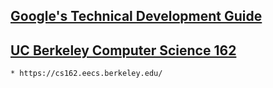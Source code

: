 
## [Google's Technical Development Guide](https://www.google.com/about/careers/students/guide-to-technical-development.html)
## [UC Berkeley Computer Science 162](https://www.youtube.com/watch?v=XgQo4JkN4Bw&list=PL3289DD0D0F0CD4A3)
    * https://cs162.eecs.berkeley.edu/
